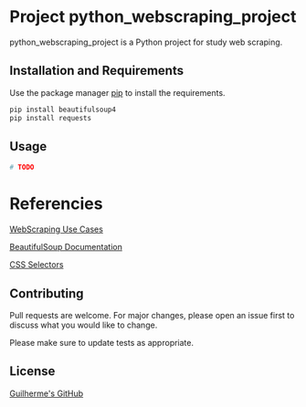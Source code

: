 # Project python_webscraping_project

python_webscraping_project is a Python project for study web scraping.

## Installation and Requirements

Use the package manager [pip](https://pip.pypa.io/en/stable/) to install the requirements.

```bash
pip install beautifulsoup4
pip install requests
```

## Usage

```python
# TODO
```

# Referencies
[WebScraping Use Cases](https://www.excellarate.com/blogs/web-scraping-introduction-applications-and-best-practices/#:~:text=Web%20scraping%20typically%20extracts%20large,show%20data%20from%20a%20website)

[BeautifulSoup Documentation](https://www.crummy.com/software/BeautifulSoup/bs4/doc/)

[CSS Selectors](https://developer.mozilla.org/en-US/docs/Learn/CSS/Building_blocks/Selectors)

## Contributing
Pull requests are welcome. For major changes, please open an issue first to discuss what you would like to change.

Please make sure to update tests as appropriate.

## License
[Guilherme's GitHub](https://github.com/guicfernandes/)